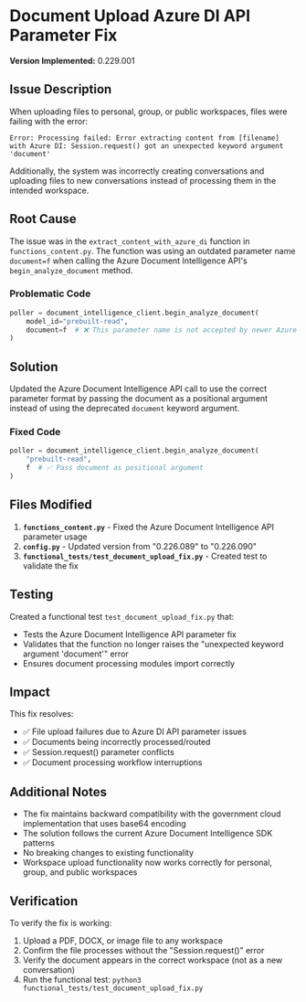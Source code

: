 # Document Upload Azure DI API Parameter Fix

**Version Implemented:** 0.229.001

## Issue Description

When uploading files to personal, group, or public workspaces, files were failing with the error:

```
Error: Processing failed: Error extracting content from [filename] with Azure DI: Session.request() got an unexpected keyword argument 'document'
```

Additionally, the system was incorrectly creating conversations and uploading files to new conversations instead of processing them in the intended workspace.

## Root Cause

The issue was in the `extract_content_with_azure_di` function in `functions_content.py`. The function was using an outdated parameter name `document=f` when calling the Azure Document Intelligence API's `begin_analyze_document` method.

### Problematic Code
```python
poller = document_intelligence_client.begin_analyze_document(
    model_id="prebuilt-read",
    document=f  # ❌ This parameter name is not accepted by newer Azure DI API
)
```

## Solution

Updated the Azure Document Intelligence API call to use the correct parameter format by passing the document as a positional argument instead of using the deprecated `document` keyword argument.

### Fixed Code
```python
poller = document_intelligence_client.begin_analyze_document(
    "prebuilt-read",
    f  # ✅ Pass document as positional argument
)
```

## Files Modified

1. **`functions_content.py`** - Fixed the Azure Document Intelligence API parameter usage
2. **`config.py`** - Updated version from "0.226.089" to "0.226.090"
3. **`functional_tests/test_document_upload_fix.py`** - Created test to validate the fix

## Testing

Created a functional test `test_document_upload_fix.py` that:
- Tests the Azure Document Intelligence API parameter fix
- Validates that the function no longer raises the "unexpected keyword argument 'document'" error
- Ensures document processing modules import correctly

## Impact

This fix resolves:
- ✅ File upload failures due to Azure DI API parameter issues
- ✅ Documents being incorrectly processed/routed
- ✅ Session.request() parameter conflicts
- ✅ Document processing workflow interruptions

## Additional Notes

- The fix maintains backward compatibility with the government cloud implementation that uses base64 encoding
- The solution follows the current Azure Document Intelligence SDK patterns
- No breaking changes to existing functionality
- Workspace upload functionality now works correctly for personal, group, and public workspaces

## Verification

To verify the fix is working:
1. Upload a PDF, DOCX, or image file to any workspace
2. Confirm the file processes without the "Session.request()" error
3. Verify the document appears in the correct workspace (not as a new conversation)
4. Run the functional test: `python3 functional_tests/test_document_upload_fix.py`
